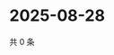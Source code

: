 # 2025-08-28

共 0 条

<!-- BEGIN ZHIHUVIDEO -->
<!-- 最后更新时间 Thu Aug 28 2025 23:11:39 GMT+0800 (China Standard Time) -->

<!-- END ZHIHUVIDEO -->
